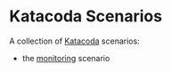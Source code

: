 # Katacoda Scenarios

A collection of [Katacoda](https://www.katacoda.com/) scenarios:
- the [monitoring](monitoring/README.md) scenario

